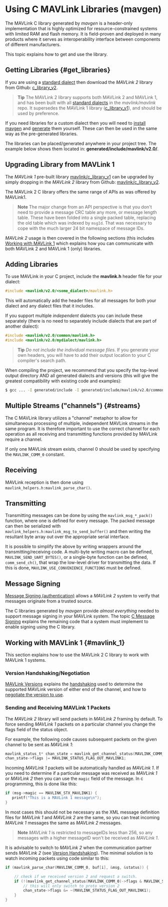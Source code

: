 # Using C MAVLink Libraries (mavgen)

The MAVLink C library generated by *mavgen* is a header-only implementation that is highly optimized for resource-constrained systems with limited RAM and flash memory. 
It is field-proven and deployed in many products where it serves as interoperability interface between components of different manufacturers.

This topic explains how to get and use the library.

## Getting Libraries {#get_libraries}

If you are using a [standard dialect](../messages/README.md#dialects) then download the *MAVLink 2* library from Github: [c_library_v2](https://github.com/mavlink/c_library_v2).

> **Tip** The MAVLink 2 library supports both MAVLink 2 and MAVLink 1, and has been built with all [standard dialects](../messages/README.md#dialects) in the *mavlink/mavlink* repo.
  It supersedes the MAVLink 1 library ([c_library_v1](https://github.com/mavlink/c_library_v1)), and should be used by preference. 

If you need libraries for a custom dialect then you will need to [install mavgen](../getting_started/installation.md) and [generate](../getting_started/generate_libraries.md) them yourself. These can then be used in the same way as the pre-generated libraries.

The libraries can be placed/generated anywhere in your project tree. 
The example below shows them located in: **generated/include/mavlink/v2.0/**.


## Upgrading Library from MAVLink 1

The *MAVLink 1* pre-built library [mavlink/c_library_v1](https://github.com/mavlink/c_library_v1) can be upgraded by simply dropping in the *MAVLink 2* library from Github: [mavlink/c_library_v2](https://github.com/mavlink/c_library_v2).

The MAVLink 2 C library offers the same range of APIs as was offered by MAVLink1. 

> **Note** The major change from an API perspective is that you don't need to provide a message CRC table any more, or message length table. 
  These have been folded into a single packed table, replacing the old table which was indexed by `msgId`. 
  That was necessary to cope with the much larger 24 bit namespace of message IDs.

*MAVLink 2* usage is then covered in the following sections (this includes [Working with MAVLink 1](#mavlink_1) which explains how you can communicate with both MAVLink 2 and MAVLink 1 (only) libraries.


## Adding Libraries 

To use MAVLink in your C project, include the **mavlink.h** header file for your dialect:
```c
#include <mavlink/v2.0/<some_dialect>/mavlink.h>
```
This will automatically add the header files for all messages for both your dialect and any dialect files that it includes.

If you support multiple *independent* dialects you can include these separately (there is no need to separately include dialects that are part of another dialect):

```c
#include <mavlink/v2.0/common/mavlink.h>
#include <mavlink/v2.0/mydialect/mavlink.h>
```

> **Tip** *Do not include the individual message files*. 
  If you generate your own headers, you will have to add their output location to your C compiler's search path. 

When compiling the project, we recommend that you specify the top-level output directory AND 
all generated dialects and versions (this will give the greatest compatibility with existing code and examples):
```sh
$ gcc ... -I generated/include -I generated/include/mavlink/v2.0/common ...
```

## Multiple Streams ("channels") {#streams}

The C MAVLink library utilizes a "channel" metaphor to allow for simultaneous processing of multiple, independent MAVLink streams in the same program. 
It is therefore important to use the correct channel for each operation as all receiving and transmitting functions provided by MAVLink require a channel.

If only one MAVLink stream exists, channel 0 should be used by specifying the `MAVLINK_COMM_0` constant.

## Receiving

MAVLink reception is then done using `mavlink_helpers.h:mavlink_parse_char()`.

## Transmitting

Transmitting messages can be done by using the `mavlink_msg_*_pack()` function, where one is defined for every message. 
The packed message can then be serialized with `mavlink_helpers.h:mavlink_msg_to_send_buffer()` and then writing the resultant byte array out over the appropriate serial interface.

It is possible to simplify the above by writing wrappers around the transmitting/receiving code. 
A multi-byte writing macro can be defined, `MAVLINK_SEND_UART_BYTES()`, or a single-byte function can be defined, `comm_send_ch()`, 
that wrap the low-level driver for transmitting the data. 
If this is done, `MAVLINK_USE_CONVENIENCE_FUNCTIONS` must be defined.

## Message Signing

[Message Signing (authentication)](../guide/message_signing.md) allows a *MAVLink 2* system to verify that messages originate from a trusted source.

The C libraries generated by *mavgen* provide *almost everything* needed to support message signing in your MAVLink system.
The topic [C Message Signing](../mavgen_c/message_signing_c.md) explains the remaining code that a system must implement to enable signing using the C library.


## Working with MAVLink 1 {#mavlink_1}

This section explains how to use the MAVLink 2 C library to work with MAVLink 1 systems.

### Version Handshaking/Negotiation

[MAVLink Versions](../guide/mavlink_version.md) explains the [handshaking](../guide/mavlink_version.md#version_handshaking) used to determine the supported MAVLink version of either end of the channel, and how to [negotiate the version to use](#negotiating_versions).


### Sending and Receiving MAVLink 1 Packets

The *MAVLink 2* library will send packets in *MAVLink 2* framing by default. 
To force sending *MAVLink 1* packets on a particular channel you change the flags field of the status object. 

For example, the following code causes subsequent packets on the given channel to be sent as *MAVLink 1*:

```C
mavlink_status_t* chan_state = mavlink_get_channel_status(MAVLINK_COMM_0);
chan_state->flags |= MAVLINK_STATUS_FLAG_OUT_MAVLINK1;
```

Incoming *MAVLink 1* packets will be automatically handled as *MAVLink 1*. If you need to determine if a particular message was received as *MAVLink 1* or *MAVLink 2* then you can use the `magic` field of the message. In c programming, this is done like this:

```c
if (msg->magic == MAVLINK_STX_MAVLINK1) {
   printf("This is a MAVLink 1 message\n");
}
```

In most cases this should not be necessary as the XML message definition files for *MAVLink 1* and *MAVLink 2* are the same, so you can treat incoming *MAVLink 1* messages the same as *MAVLink 2* messages.

> **Note** *MAVLink 1* is restricted to messageIDs less than 256, so any messages with a higher messageID won't be received as *MAVLink 1*.


It is advisable to switch to *MAVLink 2* when the communication partner sends *MAVLink 2* (see [Version Handshaking](../guide/mavlink_version.md#version_handshaking)). The minimal solution is to watch incoming packets using code similar to this:

```C
if (mavlink_parse_char(MAVLINK_COMM_0, buf[i], &msg, &status)) {

	// check if we received version 2 and request a switch.
	if (!(mavlink_get_channel_status(MAVLINK_COMM_0)->flags & MAVLINK_STATUS_FLAG_IN_MAVLINK1)) {
		// this will only switch to proto version 2
		chan_state->flags &= ~(MAVLINK_STATUS_FLAG_OUT_MAVLINK1);
	}
}
```
